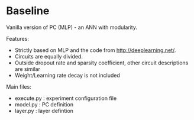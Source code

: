 # Baseline
Vanilla version of PC (MLP) - an ANN with modularity. 

Features:
  - Strictly based on MLP and the code from http://deeplearning.net/.
  - Circuits are equally divided.
  - Outside dropout rate and sparsity coefficient, other circuit descriptions are similar
  - Weight/Learning rate decay is not included

Main files:
  - execute.py      : experiment configuration file
  - model.py        : PC definition
  - layer.py        : layer defintion  
